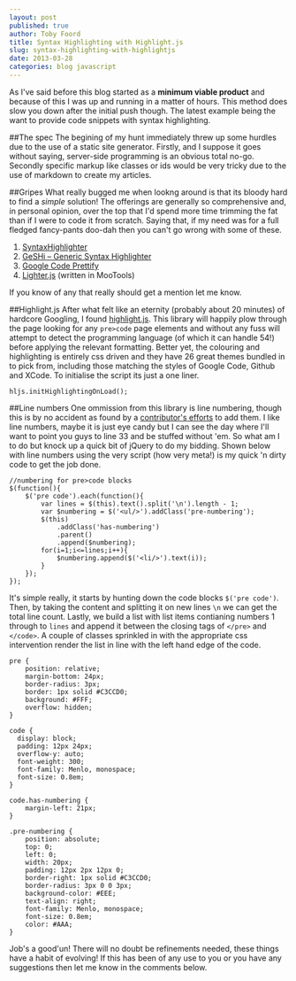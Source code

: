 ```yaml
---
layout: post
published: true
author: Toby Foord
title: Syntax Highlighting with Highlight.js
slug: syntax-highlighting-with-highlightjs
date: 2013-03-28
categories: blog javascript
---
```


As I've said before this blog started as a **minimum viable product** and because of this I was up and running in a matter of hours. This method does slow you down after the initial push though. The latest example being the want to provide code snippets with syntax highlighting.

##The spec
The begining of my hunt immediately threw up some hurdles due to the use of a static site generator. Firstly, and I suppose it goes without saying, server-side programming is an obvious total no-go. Secondly specific markup like classes or ids would be very tricky due to the use of markdown to create my articles.

##Gripes
What really bugged me when lookng around is that its bloody hard to find a *simple* solution! The offerings are generally so comprehensive and, in personal opinion, over the top that I'd spend more time trimming the fat than if I were to code it from scratch. Saying that, if my need was for a full fledged fancy-pants doo-dah then you can't go wrong with some of these.

1. [SyntaxHighlighter](http://alexgorbatchev.com/SyntaxHighlighter/)
2. [GeSHi – Generic Syntax Highlighter](http://qbnz.com/highlighter/index.php)
3. [Google Code Prettify](https://code.google.com/p/google-code-prettify/)
4. [Lighter.js](https://github.com/pradador/Lighter/) (written in MooTools)

If you know of any that really should get a mention let me know.

##Highlight.js
After what felt like an eternity (probably about 20 minutes) of hardcore Googling, I found [highlight.js][highlightjs]. This library will happily plow through the page looking for any `pre>code` page elements and without any fuss will attempt to detect the programming language (of which it can handle 54!) before applying the relevant formatting. Better yet, the colouring and highlighting is entirely css driven and they have 26 great themes bundled in to pick from, including those matching the styles of Google Code, Github and XCode. To initialise the script its just a one liner.

    hljs.initHighlightingOnLoad();

##Line numbers
One ommission from this library is line numbering, though this is by no accident as found by a [contributor's efforts][hjslinenumber] to add them.
I like line numbers, maybe it is just eye candy but I can see the day where I'll want to point you guys to line 33 and be stuffed without 'em. So what am I to do but knock up a quick bit of jQuery to do my bidding. Shown below with line numbers using the very script (how very meta!) is my quick 'n dirty code to get the job done.

    //numbering for pre>code blocks
    $(function(){
        $('pre code').each(function(){
            var lines = $(this).text().split('\n').length - 1;
            var $numbering = $('<ul/>').addClass('pre-numbering');
            $(this)
                .addClass('has-numbering')
                .parent()
                .append($numbering);
            for(i=1;i<=lines;i++){
                $numbering.append($('<li/>').text(i));
            }
        });
    });

It's simple really, it starts by hunting down the code blocks `$('pre code')`. Then, by taking the content and splitting it on new lines `\n` we can get the total line count. Lastly, we build a list with list items contianing numbers 1 through to `lines` and append it between the closing tags of `</pre>` and `</code>`. A couple of classes sprinkled in with the appropriate css intervention render the list in line with the left hand edge of the code.

    pre {
        position: relative;
        margin-bottom: 24px;
        border-radius: 3px;
        border: 1px solid #C3CCD0;
        background: #FFF;
        overflow: hidden;
    }

    code {
      display: block;
      padding: 12px 24px;
      overflow-y: auto;
      font-weight: 300;
      font-family: Menlo, monospace;
      font-size: 0.8em;
    }

    code.has-numbering {
        margin-left: 21px;
    }

    .pre-numbering {
        position: absolute;
        top: 0;
        left: 0;
        width: 20px;
        padding: 12px 2px 12px 0;
        border-right: 1px solid #C3CCD0;
        border-radius: 3px 0 0 3px;
        background-color: #EEE;
        text-align: right;
        font-family: Menlo, monospace;
        font-size: 0.8em;
        color: #AAA;
    }

Job's a good'un! There will no doubt be refinements needed, these things have a habit of evolving! If this has been of any use to you or you have any suggestions then let me know in the comments below.

[highlightjs]: http://softwaremaniacs.org/soft/highlight/en/
[hjslinenumber]: http://softwaremaniacs.org/forum/highlightjs/1362/
